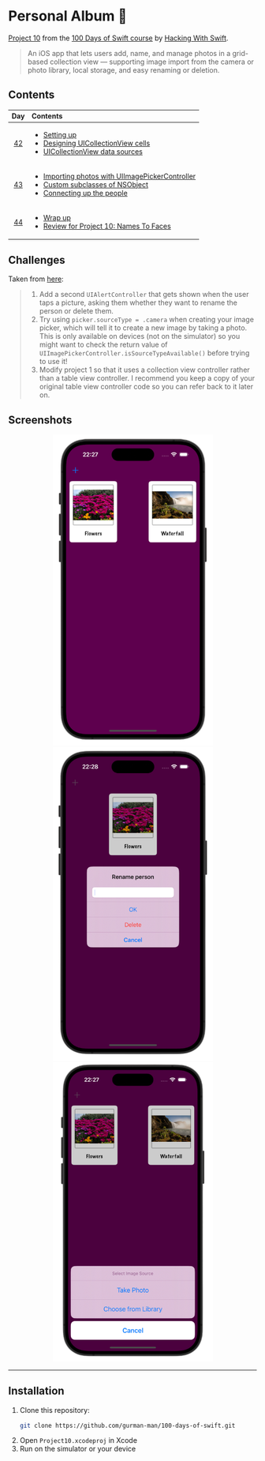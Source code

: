 # Personal Album 🌇

[Project 10](https://www.hackingwithswift.com/read/10/overview) from the [100 Days of Swift course](https://www.hackingwithswift.com/100) by [Hacking With Swift](https://www.hackingwithswift.com/).

>An iOS app that lets users add, name, and manage photos in a grid-based collection view — supporting image import from the camera or photo library, local storage, and easy renaming or deletion.

## Contents

|                      Day                      | Contents                                                                                                                                                                                                                                                                         |
|:---------------------------------------------:|:---------------------------------------------------------------------------------------------------------------------------------------------------------------------------------------------------------------------------------------------------------------------------------|
| [42](https://www.hackingwithswift.com/100/42) | <ul><li>[Setting up](https://www.hackingwithswift.com/read/10/1/setting-up)</li><li>[Designing UICollectionView cells](https://www.hackingwithswift.com/read/10/2)</li><li>[UICollectionView data sources](https://www.hackingwithswift.com/read/10/3)</li></ul>                 |
| [43](https://www.hackingwithswift.com/100/43) | <ul><li>[Importing photos with UIImagePickerController](https://www.hackingwithswift.com/read/10/4)</li><li>[Custom subclasses of NSObject](https://www.hackingwithswift.com/read/10/5)</li><li>[Connecting up the people](https://www.hackingwithswift.com/read/10/6)</li></ul> | 
| [44](https://www.hackingwithswift.com/100/44) | <ul><li>[Wrap up](https://www.hackingwithswift.com/read/10/7/wrap-up)</li><li>[Review for Project 10: Names To Faces](https://www.hackingwithswift.com/review/hws/project-10-names-to-faces)</li></ul>                                                                           |


## Challenges

Taken from [here](https://www.hackingwithswift.com/read/10/7/wrap-up):

>1. Add a second `UIAlertController` that gets shown when the user taps a picture, asking them whether they want to rename the person or delete them.
>2. Try using `picker.sourceType = .camera` when creating your image picker, which will tell it to create a new image by taking a photo. This is only available on devices (not on the simulator) so you might want to check the return value of `UIImagePickerController.isSourceTypeAvailable()` before trying to use it!
>3. Modify project 1 so that it uses a collection view controller rather than a table view controller. I recommend you keep a copy of your original table view controller code so you can refer back to it later on.

## Screenshots

<div align="center">
  <img src="./Screenshots/1.png" alt="Main screen" width="325">
  <img src="./Screenshots/2.png" alt="Edited screen" width="325">
  <img src="./Screenshots/3.png" alt="Options screen" width="325"> 
</div>

---

## Installation

1. Clone this repository:  
   ```bash
   git clone https://github.com/gurman-man/100-days-of-swift.git
   ```
2. Open `Project10.xcodeproj` in Xcode
3. Run on the simulator or your device
